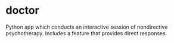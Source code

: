 # doctor
Python app which conducts an interactive session of nondirective psychotherapy. Includes a feature that provides direct responses.
